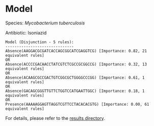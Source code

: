 
# Model

Species: *Mycobacterium tuberculosis*

Antibiotic: Isoniazid

```
Model (Disjunction - 5 rules):
------------------------------
Absence(AAGGACGCGATCACCAGCGGCATCGAGGTCG) [Importance: 0.82, 21 equivalent rules]
OR
Absence(ACCCCGACAACCTATCGTCTCGCCGCGGCCG) [Importance: 0.32, 13 equivalent rules]
OR
Absence(ACAAGCGCCGACTGTCGGCGCTGGGGCCCGG) [Importance: 0.61, 1 equivalent rules]
OR
Absence(GACAGCGGGTTGTTCTGGTCCATGAATTGGC) [Importance: 0.18, 1 equivalent rules]
OR
Presence(AAAAAGGAGTTAGGTCGTTCCTACACACGTG) [Importance: 0.00, 61 equivalent rules]

```

For details, please refer to the [results directory](../../../../../results/scm_b/mycobacterium%20tuberculosis/isoniazid/repeat_10/).


